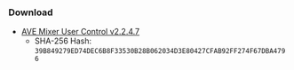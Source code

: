 ### Download

- [AVE Mixer User Control v2.2.4.7](https://github.com/ave-audio/ave-mixer-user-control/raw/main/releases/installer/v2.2.4.7/AVE%20Mixer%20User%20Control%20-%20V2.2.4.7.zip)
  - SHA-256 Hash: `39B849279ED74DEC6B8F33530B28B062034D3E80427CFAB92FF274F67DBA4796`
